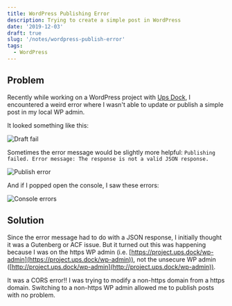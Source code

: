 ```yaml
---
title: WordPress Publishing Error
description: Trying to create a simple post in WordPress
date: '2019-12-03'
draft: true
slug: '/notes/wordpress-publish-error'
tags:
  - WordPress
---
```


## Problem

Recently while working on a WordPress project with [Ups Dock](https://github.com/Upstatement/ups-dock), I encountered a weird error where I wasn't able to update or publish a simple post in my local WP admin.

It looked something like this:

![Draft fail](./draft-fail.png)

Sometimes the error message would be slightly more helpful: `Publishing failed. Error message: The response is not a valid JSON response.`

![Publish error](./publish-error.png)

And if I popped open the console, I saw these errors:

![Console errors](./console-errors.png)

## Solution

Since the error message had to do with a JSON response, I initially thought it was a Gutenberg or ACF issue. But it turned out this was happening because I was on the https WP admin (i.e. [https://project.ups.dock/wp-admin](https://project.ups.dock/wp-admin)), not the unsecure WP admin ([http://project.ups.dock/wp-admin](http://project.ups.dock/wp-admin)).

It was a CORS error!! I was trying to modify a non-https domain from a https domain. Switching to a non-https WP admin allowed me to publish posts with no problem.
